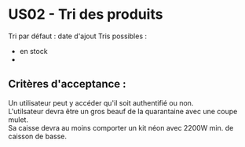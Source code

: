 # US02 - Tri des produits

Tri par défaut : date d'ajout
Tris possibles :  
- en stock
- 

## Critères d'acceptance :
Un utilisateur peut y accéder qu'il soit authentifié ou non.  
L'utilsateur devra être un gros beauf de la quarantaine avec une coupe mulet.  
Sa caisse devra au moins comporter un kit néon avec 2200W min. de caisson de basse.

